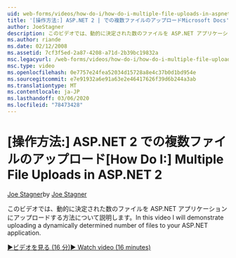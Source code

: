 ```yaml
---
uid: web-forms/videos/how-do-i/how-do-i-multiple-file-uploads-in-aspnet-2
title: '[操作方法:] ASP.NET 2 | での複数ファイルのアップロードMicrosoft Docs'
author: JoeStagner
description: このビデオでは、動的に決定された数のファイルを ASP.NET アプリケーションにアップロードする方法について説明します。
ms.author: riande
ms.date: 02/12/2008
ms.assetid: 7cf3f5ed-2a87-4208-a71d-2b39bc19832a
msc.legacyurl: /web-forms/videos/how-do-i/how-do-i-multiple-file-uploads-in-aspnet-2
msc.type: video
ms.openlocfilehash: 0e7757e24fea52034d15728a8e4c37b0d1bd954e
ms.sourcegitcommit: e7e91932a6e91a63e2e46417626f39d6b244a3ab
ms.translationtype: MT
ms.contentlocale: ja-JP
ms.lasthandoff: 03/06/2020
ms.locfileid: "78473428"
---
```

# <a name="how-do-i--multiple-file-uploads-in-aspnet2"></a><span data-ttu-id="3be68-103">[操作方法:] ASP.NET 2 での複数ファイルのアップロード</span><span class="sxs-lookup"><span data-stu-id="3be68-103">[How Do I:]  Multiple File Uploads in ASP.NET 2</span></span>

<span data-ttu-id="3be68-104">[Joe Stagner](https://github.com/JoeStagner)</span><span class="sxs-lookup"><span data-stu-id="3be68-104">by [Joe Stagner](https://github.com/JoeStagner)</span></span>

<span data-ttu-id="3be68-105">このビデオでは、動的に決定された数のファイルを ASP.NET アプリケーションにアップロードする方法について説明します。</span><span class="sxs-lookup"><span data-stu-id="3be68-105">In this video I will demonstrate uploading a dynamically determined number of files to your ASP.NET application.</span></span>

[<span data-ttu-id="3be68-106">&#9654;ビデオを見る (16 分)</span><span class="sxs-lookup"><span data-stu-id="3be68-106">&#9654; Watch video (16 minutes)</span></span>](https://channel9.msdn.com/Blogs/ASP-NET-Site-Videos/how-do-i-multiple-file-uploads-in-aspnet-2)

